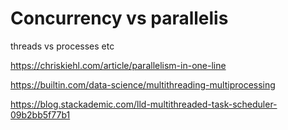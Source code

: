 # Concurrency vs parallelis

threads vs processes etc

https://chriskiehl.com/article/parallelism-in-one-line

https://builtin.com/data-science/multithreading-multiprocessing

https://blog.stackademic.com/lld-multithreaded-task-scheduler-09b2bb5f77b1
